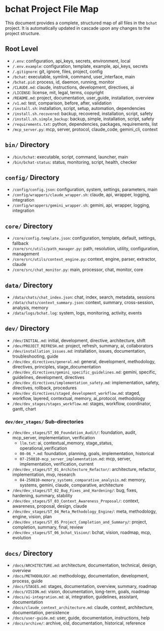 # bchat Project File Map

This document provides a complete, structured map of all files in the `bchat` project. It is automatically updated in cascade upon any changes to the project structure.

## Root Level

- `/.env`: configuration, api_keys, secrets, environment, local
- `/.env.example`: configuration, template, example, api_keys, secrets
- `/.gitignore`: git, ignore, files, project, config
- `/bchat`: executable, symlink, command, user_interface, main
- `/bchat.pid`: process, id, daemon, running, monitor
- `/CLAUDE.md`: claude, instructions, development, directives, ai
- `/LICENSE`: license, mit, legal, terms, copyright
- `/README.md`: project, documentation, user_guide, installation, overview
- `/v1.md`: test, comparison, before, after, validation
- `/install.sh`: installation, script, setup, automation, dependencies
- `/install.sh.recovered`: backup, recovered, installation, script, safety
- `/install.sh.simple_backup`: backup, simple, installation, script, safety
- `/requirements.txt`: python, dependencies, packages, requirements, list
- `/mcp_server.py`: mcp, server, protocol, claude_code, gemini_cli, context

## `bin/` Directory

- `/bin/bchat`: executable, script, command, launcher, main
- `/bin/bchat-status`: status, monitoring, script, health, checker

## `config/` Directory

- `/config/config.json`: configuration, system, settings, parameters, main
- `/config/wrappers/claude_wrapper.sh`: claude, api, wrapper, logging, integration
- `/config/wrappers/gemini_wrapper.sh`: gemini, api, wrapper, logging, integration

## `core/` Directory

- `/core/config.template.json`: configuration, template, default, settings, fallback
- `/core/src/utils/path_manager.py`: path, resolution, utility, configuration, management
- `/core/src/utils/context_engine.py`: context, engine, parser, extractor, claude
- `/core/src/chat_monitor.py`: main, processor, chat, monitor, core

## `data/` Directory

- `/data/chats/chat_index.json`: chat, index, search, metadata, sessions
- `/data/chats/context_summary.json`: context, summary, cross-session, analysis, memory
- `/data/logs/bchat.log`: system, logs, monitoring, activity, events

## `dev/` Directory

- `/dev/INITIAL.md`: initial, development, directive, architecture, shift
- `/dev/PROJECT_REFRESH.md`: project, refresh, summary, ai, collaborators
- `/dev/installation_issues.md`: installation, issues, documentation, troubleshooting, guide
- `/dev/dev_directives/general.md`: general, development, methodology, directives, principles, stage_documentation
- `/dev/dev_directives/gemini_specific_guidelines.md`: gemini, specific, guidelines, development, directives
- `/dev/dev_directives/implementation_safety.md`: implementation, safety, directives, rollback, procedures
- `/dev/dev_directives/staged_development_workflow.md`: staged, workflow, layered, contextual, memory, ai_protocol, methodology
- `/dev/dev_stages/stages_workflow.md`: stages, workflow, coordinator, gantt, chart

### `dev/dev_stages/` Sub-directories

- `/dev/dev_stages/ST_00_Foundation_Audit/`: foundation, audit, mcp_server, implementation, verification
  - `llm.txt`: ai, contextual_memory, stage_status, operational_verification
  - `00-06_*.md`: foundation, planning, goals, implementation, historical
  - `07-250810-mcp_server_implementation.md`: mcp, server, implementation, verification, current
- `/dev/dev_stages/ST_01_Architecture_Refactor/`: architecture, refactor, implementation, mvp, research
  - `04-250810-memory_systems_comparative_analysis.md`: memory, systems, gemini, claude, comparative, architecture
- `/dev/dev_stages/ST_02_Bug_Fixes_and_Hardening/`: bug, fixes, hardening, summary, stability
- `/dev/dev_stages/ST_03_Context_Awareness_Proposal/`: context, awareness, proposal, design, claude
- `/dev/dev_stages/ST_04_Meta_Methodology_Engine/`: meta, methodology, engine, vision, plan
- `/dev/dev_stages/ST_05_Project_Completion_and_Summary/`: project, completion, summary, final, review
- `/dev/dev_stages/ST_06_bchat_Vision/`: bchat, vision, roadmap, mcp, evolution

## `docs/` Directory

- `/docs/ARCHITECTURE.md`: architecture, documentation, technical, design, overview
- `/docs/METHODOLOGY.md`: methodology, documentation, development, process, guide
- `/docs/STAGES.md`: stages, documentation, overview, summary, roadmap
- `/docs/VISION.md`: vision, documentation, long-term, goals, roadmap
- `/docs/ai-integration.md`: ai, integration, guidelines, assistant, documentation
- `/docs/claude_context_architecture.md`: claude, context, architecture, documentation, persistence
- `/docs/user-guide.md`: user, guide, documentation, instructions, help
- `/docs/archive/`: archive, old, documentation, historical, reference
